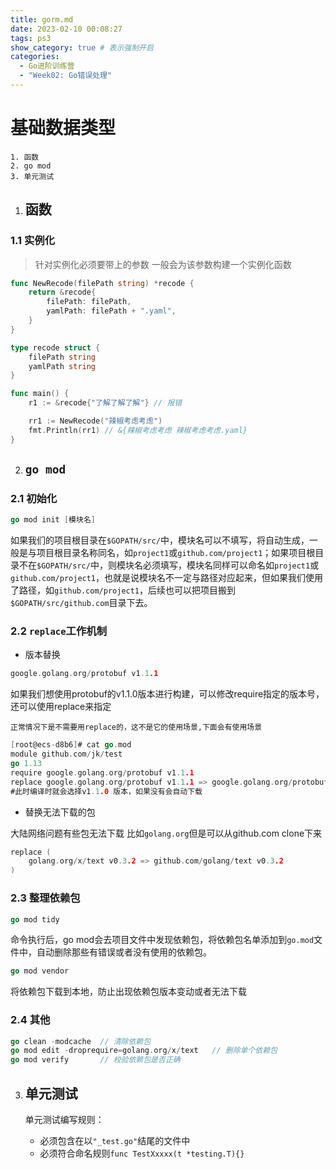 ```yaml
---
title: gorm.md
date: 2023-02-10 00:08:27
tags: ps3
show_category: true # 表示强制开启
categories:
  - Go进阶训练营
  - "Week02: Go错误处理"
---
```

# 基础数据类型

```plaintext
1. 函数
2. go mod
3. 单元测试
```

1. ## 函数

### 1.1 实例化

> 针对实例化必须要带上的参数 一般会为该参数构建一个实例化函数

```go
func NewRecode(filePath string) *recode {
	return &recode{
		filePath: filePath,
		yamlPath: filePath + ".yaml",
	}
}

type recode struct {
	filePath string
	yamlPath string
}

func main() {
	r1 := &recode{"了解了解了解"} // 报错

	rr1 := NewRecode("辣椒考虑考虑")
	fmt.Println(rr1) // &{辣椒考虑考虑 辣椒考虑考虑.yaml}
}
```

2. ## `go mod`

### 2.1 初始化

```go
go mod init [模块名]
```

如果我们的项目根目录在`$GOPATH/src/`中，模块名可以不填写，将自动生成，一般是与项目根目录名称同名，如`project1`或`github.com/project1`；如果项目根目录不在`$GOPATH/src/`中，则模块名必须填写，模块名同样可以命名如`project1`或`github.com/project1`，也就是说模块名不一定与路径对应起来，但如果我们使用了路径，如`github.com/project1`，后续也可以把项目搬到`$GOPATH/src/github.com`目录下去。

### 2.2 `replace`工作机制

- 版本替换

```go
google.golang.org/protobuf v1.1.1
```

如果我们想使用protobuf的v1.1.0版本进行构建，可以修改require指定的版本号，还可以使用replace来指定

`正常情况下是不需要用replace的，这不是它的使用场景,下面会有使用场景`

```go
[root@ecs-d8b6]# cat go.mod
module github.com/jk/test
go 1.13
require google.golang.org/protobuf v1.1.1
replace google.golang.org/protobuf v1.1.1 => google.golang.org/protobuf v1.1.0
#此时编译时就会选择v1.1.0 版本，如果没有会自动下载
```

- 替换无法下载的包

大陆网络问题有些包无法下载 比如`golang.org`但是可以从github.com clone下来

```go
replace (
	golang.org/x/text v0.3.2 => github.com/golang/text v0.3.2
)
```

### 2.3 整理依赖包

```go
go mod tidy
```

命令执行后，go mod会去项目文件中发现依赖包，将依赖包名单添加到`go.mod`文件中，自动删除那些有错误或者没有使用的依赖包。

```go
go mod vendor
```

将依赖包下载到本地，防止出现依赖包版本变动或者无法下载

### 2.4 其他

```go
go clean -modcache	// 清除依赖包
go mod edit -droprequire=golang.org/x/text   // 删除单个依赖包
go mod verify		// 校验依赖包是否正确
```

3. ## 单元测试

   单元测试编写规则：

      - 必须包含在以`"_test.go"`结尾的文件中
      - 必须符合命名规则`func TestXxxxx(t *testing.T){}`


